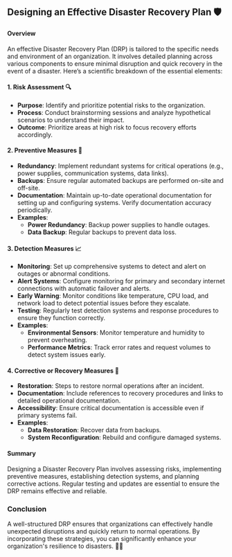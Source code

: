 ## Designing an Effective Disaster Recovery Plan 🛡️

#### Overview

An effective Disaster Recovery Plan (DRP) is tailored to the specific needs and environment of an organization. It involves detailed planning across various components to ensure minimal disruption and quick recovery in the event of a disaster. Here’s a scientific breakdown of the essential elements:

#### 1. **Risk Assessment** 🔍
   - **Purpose**: Identify and prioritize potential risks to the organization.
   - **Process**: Conduct brainstorming sessions and analyze hypothetical scenarios to understand their impact.
   - **Outcome**: Prioritize areas at high risk to focus recovery efforts accordingly.

#### 2. **Preventive Measures** 🚧
   - **Redundancy**: Implement redundant systems for critical operations (e.g., power supplies, communication systems, data links).
   - **Backups**: Ensure regular automated backups are performed on-site and off-site.
   - **Documentation**: Maintain up-to-date operational documentation for setting up and configuring systems. Verify documentation accuracy periodically.
   - **Examples**:
     - **Power Redundancy**: Backup power supplies to handle outages.
     - **Data Backup**: Regular backups to prevent data loss.

#### 3. **Detection Measures** 📈
   - **Monitoring**: Set up comprehensive systems to detect and alert on outages or abnormal conditions.
   - **Alert Systems**: Configure monitoring for primary and secondary internet connections with automatic failover and alerts.
   - **Early Warning**: Monitor conditions like temperature, CPU load, and network load to detect potential issues before they escalate.
   - **Testing**: Regularly test detection systems and response procedures to ensure they function correctly.
   - **Examples**:
     - **Environmental Sensors**: Monitor temperature and humidity to prevent overheating.
     - **Performance Metrics**: Track error rates and request volumes to detect system issues early.

#### 4. **Corrective or Recovery Measures** 🔄
   - **Restoration**: Steps to restore normal operations after an incident.
   - **Documentation**: Include references to recovery procedures and links to detailed operational documentation.
   - **Accessibility**: Ensure critical documentation is accessible even if primary systems fail.
   - **Examples**:
     - **Data Restoration**: Recover data from backups.
     - **System Reconfiguration**: Rebuild and configure damaged systems.

#### Summary

Designing a Disaster Recovery Plan involves assessing risks, implementing preventive measures, establishing detection systems, and planning corrective actions. Regular testing and updates are essential to ensure the DRP remains effective and reliable. 

### Conclusion

A well-structured DRP ensures that organizations can effectively handle unexpected disruptions and quickly return to normal operations. By incorporating these strategies, you can significantly enhance your organization's resilience to disasters. 🚀🔧
